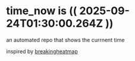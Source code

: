 # time_now is (( 2025-09-24T01:30:00.264Z ))

an automated repo that shows the currnent time

inspired by [breakingheatmap](https://github.com/breakingheatmap/breakingheatmap)